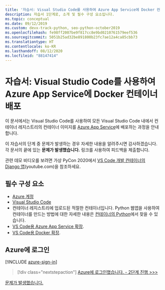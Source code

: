 ```yaml
---
title: '자습서: Visual Studio Code를 사용하여 Azure App Service에 Docker 컨테이너 배포'
description: 자습서 1단계로, 소개 및 필수 구성 요소입니다.
ms.topic: conceptual
ms.date: 09/12/2019
ms.custom: devx-track-python, seo-python-october2019
ms.openlocfilehash: fe98ff2007be9f817cc8e9bd0210761579eef536
ms.sourcegitcommit: 5051b25ad32be891800b23fc7ae12a4ca85cbb73
ms.translationtype: HT
ms.contentlocale: ko-KR
ms.lasthandoff: 08/12/2020
ms.locfileid: "88147414"
---
```

# <a name="tutorial-deploy-docker-containers-to-azure-app-service-with-visual-studio-code"></a>자습서: Visual Studio Code를 사용하여 Azure App Service에 Docker 컨테이너 배포

이 문서에서는 Visual Studio Code를 사용하여 모든 Visual Studio Code 내에서 컨테이너 레지스트리의 컨테이너 이미지를 [Azure App Service](/azure/app-service/)에 배포하는 과정을 안내합니다.

이 자습서의 단계 중 문제가 발생하는 경우 자세한 내용을 알려주시면 감사하겠습니다. 각 문서의 끝에 있는 **문제가 발생했습니다.** 링크를 사용하여 피드백을 제출합니다.

관련 데모 비디오를 보려면 가상 PyCon 2020에서 <a href="https://www.youtube.com/watch?v=t79HDLC5kQA&feature=youtu.be&ocid=AID3006292" target="_blank">VS Code 개발 컨테이너의 Django 앱</a>(youtube.com)을 참조하세요.

## <a name="prerequisites"></a>필수 구성 요소

- [Azure 계정](https://azure.microsoft.com/free/?utm_source=campaign&utm_campaign=vscode-tutorial-docker-extension&mktingSource=vscode-tutorial-docker-extension)
- [Visual Studio Code](https://code.visualstudio.com/)
- 컨테이너 레지스트리에 업로드된 적절한 컨테이너입니다. Python 웹앱을 사용하여 컨테이너를 만드는 방법에 대한 자세한 내용은 [컨테이너의 Python](https://code.visualstudio.com/docs/containers/quickstart-python)에서 찾을 수 있습니다.
- [VS Code용 Azure App Service 확장](https://marketplace.visualstudio.com/items?itemName=ms-azuretools.vscode-azureappservice).
- [VS Code용 Docker 확장](https://marketplace.visualstudio.com/items?itemName=ms-azuretools.vscode-docker).

## <a name="sign-in-to-azure"></a>Azure에 로그인

[!INCLUDE [azure-sign-in](includes/azure-sign-in.md)]

> [!div class="nextstepaction"]
> [Azure에 로그인했습니다. - 2단계 진행 >>>](tutorial-deploy-containers-02.md)

[문제가 발생했습니다.](https://www.research.net/r/PWZWZ52?tutorial=vscode-appservice-containers&step=01-verify-prerequisites)
